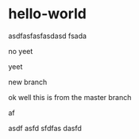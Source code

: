 # hello-world

asdfasfasfasdasd fsada

no yeet

yeet

new branch

ok well this is from the master branch

af

asdf
asfd
sfdfas
dasfd
